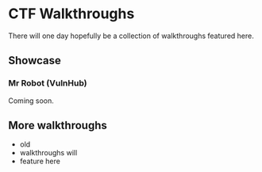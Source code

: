 # CTF Walkthroughs
There will one day hopefully be a collection of walkthroughs featured here.

## Showcase
### Mr Robot (VulnHub)
Coming soon.

## More walkthroughs
- old
- walkthroughs will
- feature here
